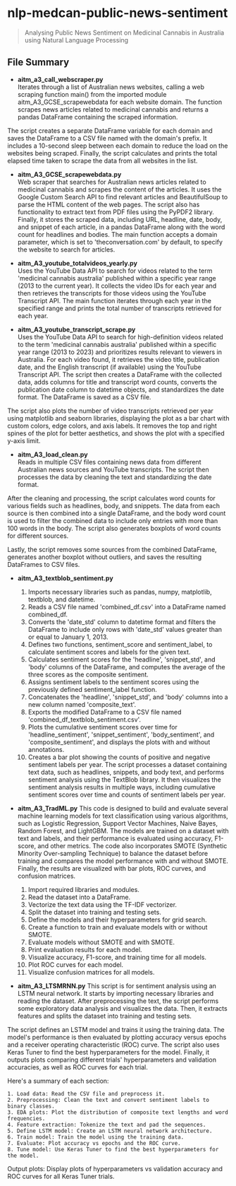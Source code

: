 # nlp-medcan-public-news-sentiment
> Analysing Public News Sentiment on Medicinal Cannabis in Australia using Natural Language Processing

## File Summary

- **aitm_a3_call_webscraper.py**  
Iterates through a list of Australian news websites, calling a web scraping function main() from the imported module aitm_A3_GCSE_scrapewebdata for each website domain. The function scrapes news articles related to medicinal cannabis and returns a pandas DataFrame containing the scraped information.

The script creates a separate DataFrame variable for each domain and saves the DataFrame to a CSV file named with the domain's prefix. It includes a 10-second sleep between each domain to reduce the load on the websites being scraped. Finally, the script calculates and prints the total elapsed time taken to scrape the data from all websites in the list.

- **aitm_A3_GCSE_scrapewebdata.py**  
Web scraper that searches for Australian news articles related to medicinal cannabis and scrapes the content of the articles. It uses the Google Custom Search API to find relevant articles and BeautifulSoup to parse the HTML content of the web pages. The script also has functionality to extract text from PDF files using the PyPDF2 library. Finally, it stores the scraped data, including URL, headline, date, body, and snippet of each article, in a pandas DataFrame along with the word count for headlines and bodies. The main function accepts a domain parameter, which is set to 'theconversation.com' by default, to specify the website to search for articles.

- **aitm_A3_youtube_totalvideos_yearly.py**  
Uses the YouTube Data API to search for videos related to the term 'medicinal cannabis australia' published within a specific year range (2013 to the current year). It collects the video IDs for each year and then retrieves the transcripts for those videos using the YouTube Transcript API. The main function iterates through each year in the specified range and prints the total number of transcripts retrieved for each year.

- **aitm_A3_youtube_transcript_scrape.py**  
Uses the YouTube Data API to search for high-definition videos related to the term 'medicinal cannabis australia' published within a specific year range (2013 to 2023) and prioritizes results relevant to viewers in Australia. For each video found, it retrieves the video title, publication date, and the English transcript (if available) using the YouTube Transcript API. The script then creates a DataFrame with the collected data, adds columns for title and transcript word counts, converts the publication date column to datetime objects, and standardizes the date format. The DataFrame is saved as a CSV file.

The script also plots the number of video transcripts retrieved per year using matplotlib and seaborn libraries, displaying the plot as a bar chart with custom colors, edge colors, and axis labels. It removes the top and right spines of the plot for better aesthetics, and shows the plot with a specified y-axis limit.

- **aitm_A3_load_clean.py**  
Reads in multiple CSV files containing news data from different Australian news sources and YouTube transcripts. The script then processes the data by cleaning the text and standardizing the date format.

After the cleaning and processing, the script calculates word counts for various fields such as headlines, body, and snippets. The data from each source is then combined into a single DataFrame, and the body word count is used to filter the combined data to include only entries with more than 100 words in the body. The script also generates boxplots of word counts for different sources.

Lastly, the script removes some sources from the combined DataFrame, generates another boxplot without outliers, and saves the resulting DataFrames to CSV files.

- **aitm_A3_textblob_sentiment.py**  
	1. Imports necessary libraries such as pandas, numpy, matplotlib, textblob, and datetime.
	2. Reads a CSV file named 'combined_df.csv' into a DataFrame named combined_df.
	3. Converts the 'date_std' column to datetime format and filters the DataFrame to include only rows with 'date_std' values greater than or equal to January 1, 2013.
	4. Defines two functions, sentiment_score and sentiment_label, to calculate sentiment scores and labels for the given text.
	5. Calculates sentiment scores for the 'headline', 'snippet_std', and 'body' columns of the DataFrame, and computes the average of the three scores as the composite sentiment.
	6. Assigns sentiment labels to the sentiment scores using the previously defined sentiment_label function.
	7. Concatenates the 'headline', 'snippet_std', and 'body' columns into a new column named 'composite_text'.
	8. Exports the modified DataFrame to a CSV file named 'combined_df_textblob_sentiment.csv'.
	9. Plots the cumulative sentiment scores over time for 'headline_sentiment', 'snippet_sentiment', 'body_sentiment', and 'composite_sentiment', and displays the plots with and without annotations.
	10. Creates a bar plot showing the counts of positive and negative sentiment labels per year.
	The script processes a dataset containing text data, such as headlines, snippets, and body text, and performs sentiment analysis using the TextBlob library. It then visualizes the sentiment analysis results in multiple ways, including cumulative sentiment scores over time and counts of sentiment labels per year.

- **aitm_A3_TradML.py**
This code is designed to build and evaluate several machine learning models for text classification using various algorithms, such as Logistic Regression, Support Vector Machines, Naive Bayes, Random Forest, and LightGBM. The models are trained on a dataset with text and labels, and their performance is evaluated using accuracy, F1-score, and other metrics. The code also incorporates SMOTE (Synthetic Minority Over-sampling Technique) to balance the dataset before training and compares the model performance with and without SMOTE. Finally, the results are visualized with bar plots, ROC curves, and confusion matrices.
	1. Import required libraries and modules.
	2. Read the dataset into a DataFrame.
	3. Vectorize the text data using the TF-IDF vectorizer.
	4. Split the dataset into training and testing sets.
	5. Define the models and their hyperparameters for grid search.
	6. Create a function to train and evaluate models with or without SMOTE.
	7. Evaluate models without SMOTE and with SMOTE.
	8. Print evaluation results for each model.
	9. Visualize accuracy, F1-score, and training time for all models.
	10. Plot ROC curves for each model.
	11. Visualize confusion matrices for all models.


- **aitm_A3_LTSMRNN.py**
This script is for sentiment analysis using an LSTM neural network. It starts by importing necessary libraries and reading the dataset. After preprocessing the text, the script performs some exploratory data analysis and visualizes the data. Then, it extracts features and splits the dataset into training and testing sets.

The script defines an LSTM model and trains it using the training data. The model's performance is then evaluated by plotting accuracy versus epochs and a receiver operating characteristic (ROC) curve. The script also uses Keras Tuner to find the best hyperparameters for the model. Finally, it outputs plots comparing different trials' hyperparameters and validation accuracies, as well as ROC curves for each trial.

Here's a summary of each section:

	1. Load data: Read the CSV file and preprocess it.
	2. Preprocessing: Clean the text and convert sentiment labels to binary classes.
	3. EDA plots: Plot the distribution of composite text lengths and word frequencies.
	4. Feature extraction: Tokenize the text and pad the sequences.
	5. Define LSTM model: Create an LSTM neural network architecture.
	6. Train model: Train the model using the training data.
	7. Evaluate: Plot accuracy vs epochs and the ROC curve.
	8. Tune model: Use Keras Tuner to find the best hyperparameters for the model.
Output plots: Display plots of hyperparameters vs validation accuracy and ROC curves for all Keras Tuner trials.